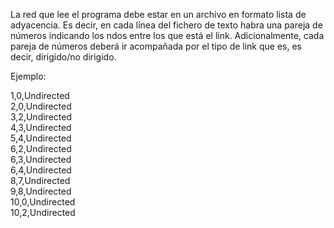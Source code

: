 La red que lee el programa debe estar en un archivo en formato lista de adyacencia. Es decir, en cada línea del fichero de texto habra una pareja de números indicando los ndos entre los que está el link. Adicionalmente, cada pareja de números deberá ir acompañada por el tipo de link que es, es decir, dirigido/no dirigido.

Ejemplo:

1,0,Undirected  
2,0,Undirected  
3,2,Undirected  
4,3,Undirected  
5,4,Undirected  
6,2,Undirected  
6,3,Undirected  
6,4,Undirected  
8,7,Undirected  
9,8,Undirected  
10,0,Undirected  
10,2,Undirected  
